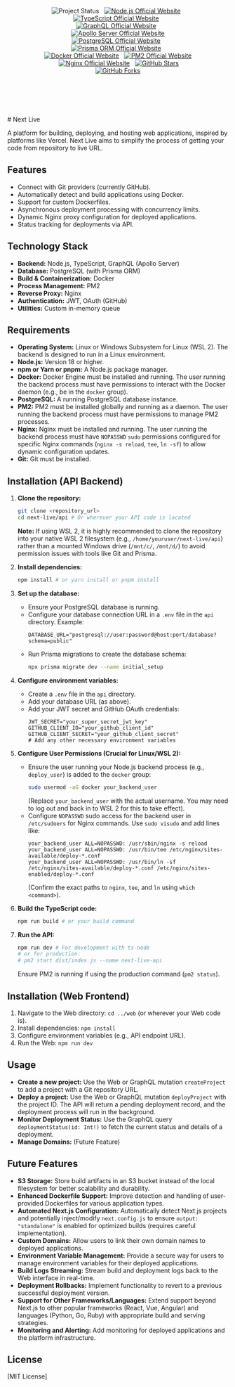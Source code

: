 <p align="center" style="padding: 5rem;">
  <img src="https://img.shields.io/badge/Status-Actively%20Developed-blue.svg?style=for-the-badge" alt="Project Status">&nbsp;&nbsp;
  <a href="https://nodejs.org/" target="_blank" rel="noopener noreferrer"><img src="https://img.shields.io/badge/Backend-Node.js-339933.svg?style=for-the-badge&logo=nodedotjs&logoColor=white" alt="Node.js Official Website"></a>&nbsp;&nbsp;
  <a href="https://www.typescriptlang.org/" target="_blank" rel="noopener noreferrer"><img src="https://img.shields.io/badge/TypeScript-007ACC.svg?style=for-the-badge&logo=typescript&logoColor=white" alt="TypeScript Official Website"></a>&nbsp;&nbsp;
  <a href="https://graphql.org/" target="_blank" rel="noopener noreferrer"><img src="https://img.shields.io/badge/GraphQL-E10098.svg?style=for-the-badge&logo=graphql&logoColor=white" alt="GraphQL Official Website"></a>&nbsp;&nbsp; 
  <a href="https://www.apollographql.com/" target="_blank" rel="noopener noreferrer"><img src="https://img.shields.io/badge/GraphQL%20Server-Apollo%20Server-311C87.svg?style=for-the-badge&logo=apollographql&logoColor=white" alt="Apollo Server Official Website"></a>
  <a href="https://www.postgresql.org/" target="_blank" rel="noopener noreferrer"><img src="https://img.shields.io/badge/Database-PostgreSQL-316192.svg?style=for-the-badge&logo=postgresql&logoColor=white" alt="PostgreSQL Official Website"></a>&nbsp;&nbsp;
  <a href="https://www.prisma.io/" target="_blank" rel="noopener noreferrer"><img src="https://img.shields.io/badge/ORM-Prisma-0C344B.svg?style=for-the-badge&logo=prisma&logoColor=white" alt="Prisma ORM Official Website"></a>&nbsp;&nbsp;
  <a href="https://www.docker.com/" target="_blank" rel="noopener noreferrer"><img src="https://img.shields.io/badge/Containerization-Docker-2496ED.svg?style=for-the-badge&logo=docker&logoColor=white" alt="Docker Official Website"></a>&nbsp;&nbsp;
  <a href="https://pm2.keymetrics.io/" target="_blank" rel="noopener noreferrer"><img src="https://img.shields.io/badge/Process%20Manager-PM2-2B037A.svg?style=for-the-badge&logo=pm2&logoColor=white" alt="PM2 Official Website"></a>&nbsp;&nbsp;
  <a href="https://nginx.org/" target="_blank" rel="noopener noreferrer"><img src="https://img.shields.io/badge/Reverse%20Proxy-Nginx-009639.svg?style=for-the-badge&logo=nginx&logoColor=white" alt="Nginx Official Website"></a>&nbsp;&nbsp;
  <a href="https://github.com/husniabad/next-live/stargazers" target="_blank" rel="noopener noreferrer"><img src="https://img.shields.io/github/stars/husniabad/next-live?style=for-the-badge&logo=github&color=yellow" alt="GitHub Stars"></a>&nbsp;&nbsp;
  <a href="https://github.com/husniabad/next-live/network/members" target="_blank" rel="noopener noreferrer"><img src="https://img.shields.io/github/forks/husniabad/next-live?style=for-the-badge&logo=github&color=orange" alt="GitHub Forks"></a>
</p>
# Next Live

A platform for building, deploying, and hosting web applications, inspired by platforms like Vercel. Next Live aims to simplify the process of getting your code from repository to live URL.

## Features

* Connect with Git providers (currently GitHub).
* Automatically detect and build applications using Docker.
* Support for custom Dockerfiles.
* Asynchronous deployment processing with concurrency limits.
* Dynamic Nginx proxy configuration for deployed applications.
* Status tracking for deployments via API.

## Technology Stack

* **Backend:** Node.js, TypeScript, GraphQL (Apollo Server)
* **Database:** PostgreSQL (with Prisma ORM)
* **Build & Containerization:** Docker
* **Process Management:** PM2
* **Reverse Proxy:** Nginx
* **Authentication:** JWT, OAuth (GitHub)
* **Utilities:** Custom in-memory queue

## Requirements

* **Operating System:** Linux or Windows Subsystem for Linux (WSL 2). The backend is designed to run in a Linux environment.
* **Node.js:** Version 18 or higher.
* **npm or Yarn or pnpm:** A Node.js package manager.
* **Docker:** Docker Engine must be installed and running. The user running the backend process must have permissions to interact with the Docker daemon (e.g., be in the `docker` group).
* **PostgreSQL:** A running PostgreSQL database instance.
* **PM2:** PM2 must be installed globally and running as a daemon. The user running the backend process must have permissions to manage PM2 processes.
* **Nginx:** Nginx must be installed and running. The user running the backend process must have `NOPASSWD` `sudo` permissions configured for specific Nginx commands (`nginx -s reload`, `tee`, `ln -sf`) to allow dynamic configuration updates.
* **Git:** Git must be installed.

## Installation (API Backend)

1.  **Clone the repository:**
    ```bash
    git clone <repository_url>
    cd next-live/api # Or wherever your API code is located
    ```
    **Note:** If using WSL 2, it is highly recommended to clone the repository into your native WSL 2 filesystem (e.g., `/home/youruser/next-live/api`) rather than a mounted Windows drive (`/mnt/c/`, `/mnt/d/`) to avoid permission issues with tools like Git and Prisma.

2.  **Install dependencies:**
    ```bash
    npm install # or yarn install or pnpm install
    ```

3.  **Set up the database:**
    * Ensure your PostgreSQL database is running.
    * Configure your database connection URL in a `.env` file in the `api` directory. Example:
        ```env
        DATABASE_URL="postgresql://user:password@host:port/database?schema=public"
        ```
    * Run Prisma migrations to create the database schema:
        ```bash
        npx prisma migrate dev --name initial_setup
        ```

4.  **Configure environment variables:**
    * Create a `.env` file in the `api` directory.
    * Add your database URL (as above).
    * Add your JWT secret and GitHub OAuth credentials:
        ```env
        JWT_SECRET="your_super_secret_jwt_key"
        GITHUB_CLIENT_ID="your_github_client_id"
        GITHUB_CLIENT_SECRET="your_github_client_secret"
        # Add any other necessary environment variables
        ```

5.  **Configure User Permissions (Crucial for Linux/WSL 2):**
    * Ensure the user running your Node.js backend process (e.g., `deploy_user`) is added to the `docker` group:
        ```bash
        sudo usermod -aG docker your_backend_user
        ```
        (Replace `your_backend_user` with the actual username. You may need to log out and back in to WSL 2 for this to take effect).
    * Configure `NOPASSWD` sudo access for the backend user in `/etc/sudoers` for Nginx commands. Use `sudo visudo` and add lines like:
        ```
        your_backend_user ALL=NOPASSWD: /usr/sbin/nginx -s reload
        your_backend_user ALL=NOPASSWD: /usr/bin/tee /etc/nginx/sites-available/deploy-*.conf
        your_backend_user ALL=NOPASSWD: /usr/bin/ln -sf /etc/nginx/sites-available/deploy-*.conf /etc/nginx/sites-enabled/deploy-*.conf
        ```
        (Confirm the exact paths to `nginx`, `tee`, and `ln` using `which <command>`).

6.  **Build the TypeScript code:**
    ```bash
    npm run build # or your build command
    ```

7.  **Run the API:**
    ```bash
    npm run dev # For development with ts-node
    # or for production:
    # pm2 start dist/index.js --name next-live-api
    ```
    Ensure PM2 is running if using the production command (`pm2 status`).

## Installation (Web Frontend)

1.  Navigate to the Web directory: `cd ../web` (or wherever your Web code is).
2.  Install dependencies: `npm install`
3.  Configure environment variables (e.g., API endpoint URL).
4.  Run the Web: `npm run dev`

## Usage

* **Create a new project:** Use the Web or GraphQL mutation `createProject` to add a project with a Git repository URL.
* **Deploy a project:** Use the Web or GraphQL mutation `deployProject` with the project ID. The API will return a pending deployment record, and the deployment process will run in the background.
* **Monitor Deployment Status:** Use the GraphQL query `deploymentStatus(id: Int!)` to fetch the current status and details of a deployment.
* **Manage Domains:** (Future Feature)

## Future Features

* **S3 Storage:** Store build artifacts in an S3 bucket instead of the local filesystem for better scalability and durability.
* **Enhanced Dockerfile Support:** Improve detection and handling of user-provided Dockerfiles for various application types.
* **Automated Next.js Configuration:** Automatically detect Next.js projects and potentially inject/modify `next.config.js` to ensure `output: "standalone"` is enabled for optimized builds (requires careful implementation).
* **Custom Domains:** Allow users to link their own domain names to deployed applications.
* **Environment Variable Management:** Provide a secure way for users to manage environment variables for their deployed applications.
* **Build Logs Streaming:** Stream build and deployment logs back to the Web interface in real-time.
* **Deployment Rollbacks:** Implement functionality to revert to a previous successful deployment version.
* **Support for Other Frameworks/Languages:** Extend support beyond Next.js to other popular frameworks (React, Vue, Angular) and languages (Python, Go, Ruby) with appropriate build and serving strategies.
* **Monitoring and Alerting:** Add monitoring for deployed applications and the platform infrastructure.

## License

[MIT License]
